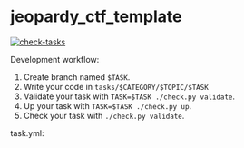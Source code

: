 # jeopardy_ctf_template
[![check-tasks](https://github.com/mephihub/ctf_educational_platform_tasks/actions/workflows/check-tasks.yml/badge.svg)](https://github.com/mephihub/ctf_educational_platform_tasks/actions/workflows/check-tasks.yml)

Development workflow:

1. Create branch named `$TASK`.
2. Write your code in `tasks/$CATEGORY/$TOPIC/$TASK`
3. Validate your task with `TASK=$TASK ./check.py validate`. 
4. Up your task with `TASK=$TASK ./check.py up`. 
5. Check your task with `./check.py validate`. 

task.yml:

